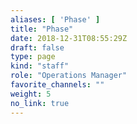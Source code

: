 ```yaml
---
aliases: [ 'Phase' ]
title: "Phase"
date: 2018-12-31T08:55:29Z
draft: false
type: page
kind: "staff"
role: "Operations Manager"
favorite_channels: ""
weight: 5
no_link: true
---
```

